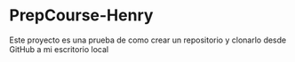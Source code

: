 # PrepCourse-Henry

Este proyecto es una prueba de como crear un repositorio y clonarlo desde GitHub a mi escritorio local
